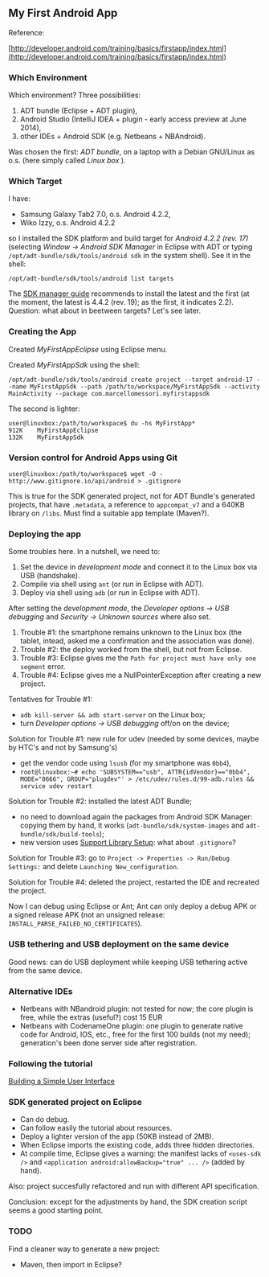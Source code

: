 ## My First Android App

Reference:

[http://developer.android.com/training/basics/firstapp/index.html](<http://developer.android.com/training/basics/firstapp/index.html>)

### Which Environment

Which environment? Three possibilities:

1. ADT bundle (Eclipse + ADT plugin),
2. Android Studio (IntelliJ IDEA + plugin - early access preview at June 2014),
3. other IDEs + Android SDK (e.g. Netbeans + NBAndroid).

Was chosen the first: *ADT bundle*, on a laptop with a Debian GNU/Linux as o.s. (here simply called *Linux box* ).

### Which Target

I have:

- Samsung Galaxy Tab2 7.0, o.s. Android 4.2.2,
- Wiko Izzy, o.s. Android 4.2.2

so I installed the SDK platform and build target for *Android 4.2.2  (rev. 17)* (selecting *Window -> Android SDK Manager* in Eclipse with ADT or typing `/opt/adt-bundle/sdk/tools/android sdk` in the system shell). See it in the shell:

```
/opt/adt-bundle/sdk/tools/android list targets
```

The [SDK manager guide](<http://developer.android.com/tools/help/sdk-manager.html>) recommends to install the latest and the first (at the moment, the latest is 4.4.2 (rev. 19); as the first, it indicates 2.2). Question: what about in beetween targets? Let's see later.

### Creating the App

Created *MyFirstAppEclipse* using Eclipse menu.

Created *MyFirstAppSdk* using the shell:

```
/opt/adt-bundle/sdk/tools/android create project --target android-17 --name MyFirstAppSdk --path /path/to/workspace/MyFirstAppSdk --activity MainActivity --package com.marcellomessori.myfirstappsdk
```

The second is lighter:

```
user@linuxbox:/path/to/workspace$ du -hs MyFirstApp*
912K    MyFirstAppEclipse
132K    MyFirstAppSdk
```

### Version control for Android Apps using Git

```
user@linuxbox:/path/to/workspace$ wget -O - http://www.gitignore.io/api/android > .gitignore
```

This is true for the SDK generated project, not for ADT Bundle's generated projects, that have `.metadata`, a reference to `appcompat_v7` and a 640KB library on `/libs`. Must find a suitable app template (Maven?).

### Deploying the app

Some troubles here. In a nutshell, we need to:

1. Set the device in *development mode* and connect it to the Linux box via USB (handshake).
2. Compile via shell using `ant` (or *run* in Eclipse with ADT).
3. Deploy via shell using `adb` (or *run* in Eclipse with ADT).

After setting the *development mode*, the *Developer options -> USB debugging* and *Security -> Unknown sources* where also set.

1. Trouble #1: the smartphone remains unknown to the Linux box (the tablet, intead, asked me a confirmation and the association was done).
2. Trouble #2: the deploy worked from the shell, but not from Eclipse.
3. Trouble #3: Eclipse gives me the `Path for project must have only one segment` error.
4. Trouble #4: Eclipse gives me a NullPointerException after creating a new project.

Tentatives for Trouble #1:

- `adb kill-server && adb start-server` on the Linux box;
- turn *Developer options -> USB debugging* off/on on the device;

Solution for Trouble #1: new rule for udev (needed by some devices, maybe by HTC's and not by Samsung's)

- get the vendor code using `lsusb` (for my smartphone was `0bb4`),
- `root@linuxbox:~# echo 'SUBSYSTEM=="usb", ATTR{idVendor}=="0bb4", MODE="0666", GROUP="plugdev"' > /etc/udev/rules.d/99-adb.rules && service udev restart`

Solution for Trouble #2: installed the latest ADT Bundle;

- no need to download again the packages from Android SDK Manager: copying them by hand, it works (`adt-bundle/sdk/system-images` and `adt-bundle/sdk/build-tools`);
- new version uses [Support Library Setup](<https://developer.android.com/tools/support-library/setup.html#using-apis>): what about `.gitignore`?

Solution for Trouble #3: go to `Project -> Properties -> Run/Debug Settings:` and delete `Launching New_configuration`.

Solution for Trouble #4: deleted the project, restarted the IDE and recreated the project.

Now I can debug using Eclipse or Ant; Ant can only deploy a debug APK or a signed release APK (not an unsigned release: `INSTALL_PARSE_FAILED_NO_CERTIFICATES`).

### USB tethering and USB deployment on the same device

Good news: can do USB deployment while keeping USB tethering active from the same device.

### Alternative IDEs

- Netbeans with NBandroid plugin: not tested for now; the core plugin is free, while the extras (useful?) cost 15 EUR
- Netbeans with CodenameOne plugin: one plugin to generate native code for Android, IOS, etc., free for the first 100 builds (not my need); generation's been done server side after registration.

### Following the tutorial

[Building a Simple User Interface](<http://developer.android.com/training/basics/firstapp/building-ui.html>)

### SDK generated project on Eclipse

- Can do debug.
- Can follow easily the tutorial about resources.
- Deploy a lighter version of the app (50KB instead of 2MB).
- When Eclipse imports the existing code, adds three hidden directories.
- At compile time, Eclipse gives a warning: the manifest lacks of `<uses-sdk />` and `<application android:allowBackup="true" ... />` (added by hand).

Also: project succesfully refactored and run with different API specification.

Conclusion: except for the adjustments by hand, the SDK creation script seems a good starting point.

### TODO

Find a cleaner way to generate a new project:

- Maven, then import in Eclipse?

